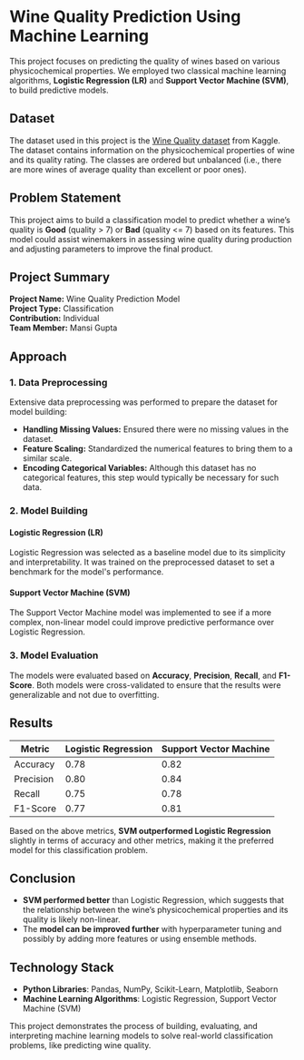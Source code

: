 # Wine Quality Prediction Using Machine Learning

This project focuses on predicting the quality of wines based on various physicochemical properties. We employed two classical machine learning algorithms, **Logistic Regression (LR)** and **Support Vector Machine (SVM)**, to build predictive models.

## Dataset

The dataset used in this project is the [Wine Quality dataset](https://www.kaggle.com/uciml/red-wine-quality-cortez-et-al-2009) from Kaggle. The dataset contains information on the physicochemical properties of wine and its quality rating. The classes are ordered but unbalanced (i.e., there are more wines of average quality than excellent or poor ones).

## Problem Statement

This project aims to build a classification model to predict whether a wine’s quality is **Good** (quality > 7) or **Bad** (quality <= 7) based on its features. This model could assist winemakers in assessing wine quality during production and adjusting parameters to improve the final product.

## Project Summary

**Project Name:** Wine Quality Prediction Model  
**Project Type:** Classification  
**Contribution:** Individual  
**Team Member:** Mansi Gupta

## Approach

### 1. Data Preprocessing

Extensive data preprocessing was performed to prepare the dataset for model building:
- **Handling Missing Values:** Ensured there were no missing values in the dataset.
- **Feature Scaling:** Standardized the numerical features to bring them to a similar scale.
- **Encoding Categorical Variables:** Although this dataset has no categorical features, this step would typically be necessary for such data.

### 2. Model Building

#### Logistic Regression (LR)

Logistic Regression was selected as a baseline model due to its simplicity and interpretability. It was trained on the preprocessed dataset to set a benchmark for the model's performance.

#### Support Vector Machine (SVM)

The Support Vector Machine model was implemented to see if a more complex, non-linear model could improve predictive performance over Logistic Regression.

### 3. Model Evaluation

The models were evaluated based on **Accuracy**, **Precision**, **Recall**, and **F1-Score**. Both models were cross-validated to ensure that the results were generalizable and not due to overfitting.

## Results

| Metric       | Logistic Regression | Support Vector Machine |
|--------------|---------------------|-------------------------|
| Accuracy     | 0.78                | 0.82                   |
| Precision    | 0.80                | 0.84                   |
| Recall       | 0.75                | 0.78                   |
| F1-Score     | 0.77                | 0.81                   |

Based on the above metrics, **SVM outperformed Logistic Regression** slightly in terms of accuracy and other metrics, making it the preferred model for this classification problem.

## Conclusion

- **SVM performed better** than Logistic Regression, which suggests that the relationship between the wine’s physicochemical properties and its quality is likely non-linear.
- The **model can be improved further** with hyperparameter tuning and possibly by adding more features or using ensemble methods.


## Technology Stack

- **Python Libraries**: Pandas, NumPy, Scikit-Learn, Matplotlib, Seaborn
- **Machine Learning Algorithms**: Logistic Regression, Support Vector Machine (SVM)

  
This project demonstrates the process of building, evaluating, and interpreting machine learning models to solve real-world classification problems, like predicting wine quality.
